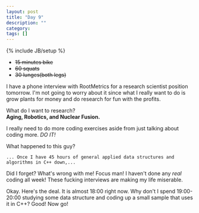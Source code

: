 ```yaml
---
layout: post
title: "Day 9"
description: ""
category:
tags: []
---
```

{% include JB/setup %}

- ~~15 minutes bike~~
- ~~60 squats~~
- ~~30 lunges(both legs)~~

I have a phone interview with RootMetrics for a research scientist position tomorrow. I'm not going to worry about it since what I really want to do is grow plants for money and do research for fun with the profits.

What do I want to research?  
**Aging, Robotics, and Nuclear Fusion.**  

I really need to do more coding exercises aside from just talking about coding more. *DO IT!*  

What happened to this guy?  
```
... Once I have 45 hours of general applied data structures and algorithms in C++ down,...  
```
  
Did I forget? What's wrong with me! Focus man! I haven't done any *real* coding all week! These fucking interviews are making my life miserable.

Okay. Here's the deal. It is almost 18:00 right now. Why don't I spend 19:00-20:00 studying some data structure and coding up a small sample that uses it in C++? Good! Now go!  
